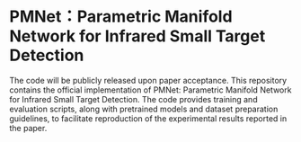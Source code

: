 # PMNet：Parametric Manifold Network for Infrared Small Target Detection
The code will be publicly released upon paper acceptance.
This repository contains the official implementation of PMNet: Parametric Manifold Network for Infrared Small Target Detection. The code provides training and evaluation scripts, along with pretrained models and dataset preparation guidelines, to facilitate reproduction of the experimental results reported in the paper.

